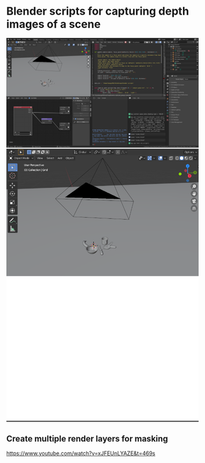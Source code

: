 # Blender scripts for capturing depth images of a scene

<img src="doc/blender.png" width="800" />

<img src="doc/scene.png" width="800" />

<img src="/doc/depth.png" width="800" />

## Create multiple render layers for masking
https://www.youtube.com/watch?v=xJFEUnLYAZE&t=469s



